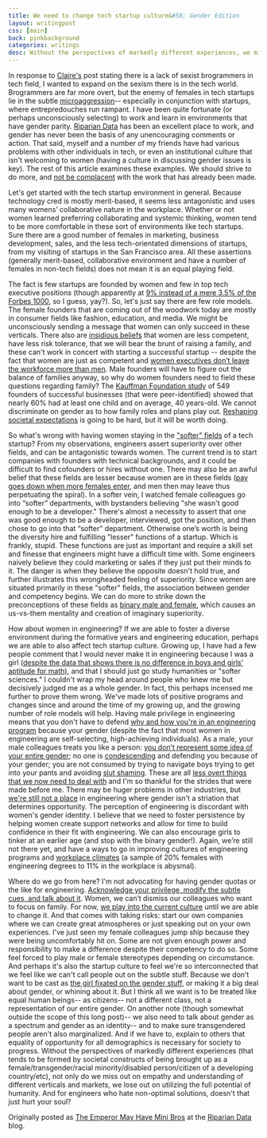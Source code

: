 ```yaml
---
title: We need to change tech startup culture&#58; Gender Edition
layout: writingpost
css: [main]
back: pinkbackground
categories: writings
desc: Without the perspectives of markedly different experiences, we miss out on empathy and understanding of different verticals and markets, as well as utilizing the full potential of humanity.
---
```


In response to [Claire's][1] post stating there is a lack of sexist brogrammers in tech field, I wanted to expand on the sexism there is in the tech world. Brogrammers are far more overt, but the enemy of females in tech startups lie in the subtle [microaggression][2]-- especially in conjunction with startups, where entrepredouches run rampant. I have been quite fortunate (or perhaps unconsciously selecting) to work and learn in environments that have gender parity. [Riparian Data][3] has been an excellent place to work, and gender has never been the basis of any unencouraging comments or action. That said, myself and a number of my friends have had various problems with other individuals in tech, or even an institutional culture that isn't welcoming to women (having a culture in discussing gender issues is key). The rest of this article examines these examples. We should strive to do more, and [not be complacent][4] with the work that has already been made.

Let's get started with the tech startup environment in general. Because technology cred is mostly merit-based, it seems less antagonistic and uses many womens’ collaborative nature in the workplace. Whether or not women learned preferring collaborating and systemic thinking, women tend to be more comfortable in these sort of environments like tech startups. Sure there are a good number of females in marketing, business development, sales, and the less tech-orientated dimensions of startups, from my visiting of startups in the San Francisco area. All these assertions (generally merit-based, collaborative environment and have a number of females in non-tech fields) does not mean it is an equal playing field.

The fact is few startups are founded by women and few in top tech executive positions (though apparently at [9% instead of a mere 3.5% of the Forbes 1000][5], so I guess, yay?). So, let's just say there are few role models. The female founders that are coming out of the woodwork today are mostly in consumer fields like fashion, education, and media. We might be unconsciously sending a message that women can only succeed in these verticals. There also are [insidious beliefs][6] that women are less competent, have less risk tolerance, that we will bear the brunt of raising a family, and these can't work in concert with starting a successful startup -- despite the fact that women are just as competent and [women executives don’t leave the workforce more than men][7]. Male founders will have to figure out the balance of families anyway, so why do women founders need to field these questions regarding family? The [Kauffman Foundation study][8] of 549 founders of successful businesses (that were peer-identified) showed that nearly 60% had at least one child and on average, 40 years-old. We cannot discriminate on gender as to how family roles and plans play out. [Reshaping societal expectations][9] is going to be hard, but it will be worth doing.

So what's wrong with having women staying in the ["softer" fields][10] of a tech startup? From my observations, engineers assert superiority over other fields, and can be antagonistic towards women. The current trend is to start companies with founders with technical backgrounds, and it could be difficult to find cofounders or hires without one. There may also be an awful belief that these fields are lesser because women are in these fields ([pay goes down when more females enter][4], and men then may leave thus perpetuating the spiral). In a softer vein, I watched female colleagues go into “softer” departments, with bystanders believing "she wasn't good enough to be a developer." There's almost a necessity to assert that one was good enough to be a developer, interviewed, got the position, and then chose to go into that “softer” department. Otherwise one’s worth is being the diversity hire and fulfilling "lesser" functions of a startup. Which is frankly, stupid. These functions are just as important and require a skill set and finesse that engineers might have a difficult time with. Some engineers naively believe they could marketing or sales if they just put their minds to it. The danger is when they believe the opposite doesn't hold true, and further illustrates this wrongheaded feeling of superiority. Since women are situated primarily in these "softer" fields, the association between gender and competency begins. We can do more to strike down the preconceptions of these fields as [binary male and female][11], which causes an us-vs-them mentality and creation of imaginary superiority.

How about women in engineering? If we are able to foster a diverse environment during the formative years and engineering education, perhaps we are able to also affect tech startup culture. Growing up, I have had a few people comment that I would never make it in engineering because I was a girl ([despite the data that shows there is no difference in boys and girls’ aptitude for math)][13], and that I should just go study humanities or "softer sciences." I couldn't wrap my head around people who knew me but decisively judged me as a whole gender. In fact, this perhaps incensed me further to prove them wrong. We've made lots of positive programs and changes since and around the time of my growing up, and the growing number of role models will help. Having male privilege in engineering means that you don't have to defend [why and how you're in an engineering program][14] because your gender (despite the fact that most women in engineering are self-selecting, high-achieving individuals). As a male, your male colleagues treats you like a person: [you don’t represent some idea of your entire gender][15]; no one is [condescending][16] and defending you because of your gender; you are not consumed by trying to navigate boys trying to get into your pants and avoiding [slut shaming][17]. These are all [less overt things that we now need to deal with][18] and I'm so thankful for the strides that were made before me. There may be huger problems in other industries, but [we're still not a place][19] in engineering where gender isn't a striation that determines opportunity. The perception of engineering is discordant with women's gender identity. I believe that we need to foster persistence by helping women create support networks and allow for time to build confidence in their fit with engineering. We can also encourage girls to tinker at an earlier age (and stop with the binary gender!). Again, we’re still not there yet, and have a ways to go in improving cultures of engineering programs and [workplace climates][20] (a sample of 20% females with engineering degrees to 11% in the workplace is abysmal).

Where do we go from here? I'm not advocating for having gender quotas or the like for engineering.  [Acknowledge your privilege, modify the subtle cues, and talk about it][21]. Women, we can’t dismiss our colleagues who want to focus on family. For now, [we play into the current culture][22] until we are able to change it. And that comes with taking risks: start our own companies where we can create great atmospheres or just speaking out on your own experiences. I've just seen my female colleagues jump ship because they were being uncomfortably hit on. Some are not given enough power and responsibility to make a difference despite their competency to do so. Some feel forced to play male or female stereotypes depending on circumstance. And perhaps it's also the startup culture to feel we're so interconnected that we feel like we can't call people out on the subtle stuff. Because we don’t want to be cast as [the girl fixated on the gender stuff][23], or making it a big deal about gender, or whining about it. But I think all we want is to be treated like equal human beings-- as citizens-- not a different class, not a representation of our entire gender. On another note (though somewhat outside the scope of this long post)-- we also need to talk about gender as a spectrum and gender as an identity-- and to make sure transgendered people aren't also marginalized. And if we have to, explain to others that equality of opportunity for all demographics is necessary for society to progress. Without the perspectives of markedly different experiences (that tends to be formed by societal constructs of being brought up as a female/transgender/racial minority/disabled person/citizen of a developing country/etc), not only do we miss out on empathy and understanding of different verticals and markets, we lose out on utilizing the full potential of humanity. And for engineers who hate non-optimal solutions, doesn't that just hurt your soul?

Originally posted as [The Emperor May Have Mini Bros][1] at the [Riparian Data][3] blog.


[1]: http://www.ripariandata.com/blog/brogramming/ "The Emperor Has No Bros"
[2]: http://www.psychologytoday.com/blog/microaggressions-in-everyday-life/201011/microaggressions-more-just-race
[3]: http://ripariandata.com "Riparian Data"
[4]: http://www.nytimes.com/2012/09/30/opinion/sunday/the-myth-of-male-decline.html "The Myth of the Male Decline"
[5]: http://blogs.computerworld.com/20238/9_of_top_us_tech_execs_are_women_survey_says
[6]: http://www.forbes.com/sites/jmaureenhenderson/2012/05/07/is-ipo-evaluation-a-hotbed-of-sexism/
[7]: http://feminist.org/research/business/ewb_myths.html
[8]: http://www.kauffman.org/research-and-policy/the-anatomy-of-an-entrepreneur.aspx
[9]: http://www.theatlantic.com/magazine/archive/2012/07/why-women-still-cant-have-it-all/309020/
[10]: http://thesocietypages.org/socimages/2010/01/07/the-fractal-nature-of-the-gender-binary-or-blue-vs-turquoise/
[11]: http://sss.sagepub.com/content/30/5/759.short
[13]: http://thesocietypages.org/socimages/2010/02/09/the-truth-about-gender-and-math/
[14]: http://undecidedthebook.files.wordpress.com/2011/10/641-full.pdf
[15]: http://xkcd.com/385/
[16]: http://geekfeminism.wikia.com/wiki/Condescension
[17]: http://geekfeminism.wikia.com/wiki/Slut_shaming
[18]: http://radengineer.wordpress.com/2011/06/21/microaggressions/
[19]: http://en.wikipedia.org/wiki/Male%E2%80%93female_income_disparity_in_the_United_States
[20]: http://studyofwork.com/2012/09/women-engineers-a-national-study-of-attrition-and-persistence/
[21]: http://gender.olin.edu/papers/Unpacking%20Gender%20-%20FINAL-SUBMITTED-Copyrighted.pdf
[22]: http://radengineer.wordpress.com/2009/10/06/female-engineering-student-stereotypes/
[23]: http://radengineer.wordpress.com/2010/03/06/interviewing-as-a-female-engineer/
